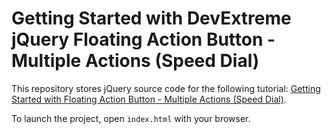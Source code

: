 # Getting Started with DevExtreme jQuery Floating Action Button - Multiple Actions (Speed Dial)

This repository stores jQuery source code for the following tutorial: [Getting Started with Floating Action Button - Multiple Actions (Speed Dial)](https://js.devexpress.com/Documentation/Guide/UI_Components/Floating_Action_Button/Getting_Started_with_Floating_Action_Button/#Multiple_Actions_Speed_Dial).

To launch the project, open `index.html` with your browser.
